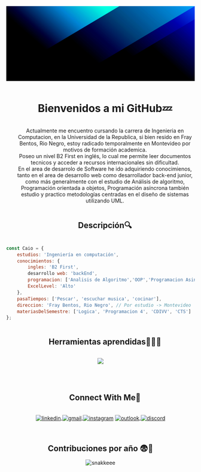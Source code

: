 <img src="https://github.com/Puyol312/Puyol312/raw/main/codioful-formerly-gradienta-bKESVqfxass-unsplash.jpg" alt="Banner" width="100%" height="200" />
<div id="user-content-toc">
  <ul align="center">
    <h1 style="display: inline-block">Bienvenidos a mi GitHub💤</h1>
    <p>Actualmente me encuentro cursando la carrera de Ingenieria en Computacion, en la Universidad de la Republica, si bien resido en Fray Bentos, Rio Negro, estoy radicado temporalmente en Montevideo por motivos de formación academica.<br>Poseo un nivel B2 First en inglés, lo cual me permite leer documentos tecnicos y acceder a recursos internacionales sin dificultad.<br>En el area de desarrolo de Software he ido adquiriendo conocimienos, tanto en el area de desarrollo web como desarrollador back-end junior, como más generalmente con el estudio de Análisis de algoritmo, Programación orientada a objetos, Programación asíncrona también estudio y practico metodologías centradas en el diseño de sistemas utilizando UML.</p>
    <summary><h2 style="display: inline-block">Descripción🔍</h2></summary>
  </ul>
</div>

```js
const Caio = {
	estudios: 'Ingeniería en computación',
	conocimientos: {
		ingles: 'B2 First',
		desarrollo web: 'backEnd',
		programacion: ['Analisis de Algoritmo','OOP','Programacion Asinc','TADs'],
		ExcelLevel: 'Alto'
	},
	pasaTiempos: ['Pescar', 'escuchar musica', 'cocinar'],
	direccion: 'Fray Bentos, Rio Negro', // Por estudio -> Montevideo
	materiasDelSemestre: ['Logica', 'Programacion 4', 'CDIVV', 'CTS']
};
```

<div id="user-content-toc">
  <ul align="center">
    <summary><h2 style="display: inline-block">Herramientas aprendidas👨🏻‍💻</h2></summary>
  </ul>
</div>

<p align="center">
  <a href="https://skillicons.dev">
    <img src="https://skillicons.dev/icons?i=js,cpp,c,vscode,notion,vim,npm,ts,nodejs,git,github,html,py,linux,ubuntu,gitlab,md&perline=8" />
  </a>
</p>
<br>
<div id="user-content-toc">
  <ul align="center">
    <summary><h2 style="display: inline-block">Connect With Me🤝</h2></summary>
  </ul>
</div>
<!--icons and links-->
<p align="center">
<a href="https://www.linkedin.com/in/caio-renato-puyol-leguiza-353753298" target="_blank">
  <img align="center" src="https://user-images.githubusercontent.com/88904952/234979284-68c11d7f-1acc-4f0c-ac78-044e1037d7b0.png" alt="linkedin" height="50" width="50" />
</a>
<a href="mailto:caiopuyolleguiza@gmail.com" target="_blank" title="Enviar gmail">
  <img align="center" src="https://cdn-icons-png.flaticon.com/512/281/281769.png" alt="gmail" height="50" width="50" />
</a>
<a href="https://www.instagram.com/caio_puyol/" target="_blank">
	<img align="center" src="https://user-images.githubusercontent.com/88904952/234981169-2dd1e58f-4b7e-468c-8213-034ba62156c3.png" alt="instagram" height="50" width="50" /></a>
<a href="mailto:caiopuyolleguiza@outlook.com" target="_blank" title="Enviar hotmail">
  <img align="center" src="https://cdn-icons-png.flaticon.com/512/732/732221.png" alt="outlook" height="50" width="50" />
</a>
<a href="https://discord.com/users/730459583486754846" target="_blank">
	<img align="center" src="https://user-images.githubusercontent.com/88904952/234982627-019fd336-6248-453c-9b05-97c13fd1d207.png" alt="discord" height="50" width="50" />
</a>

<div align="center">
  <br>
  <h2><strong>Contribuciones por año 😨💢</strong></h2>
  <img src="https://github.com/user-attachments/assets/767354e9-fe1e-4009-b421-2f49388bfda5" alt="snakkeee" />
</div>
